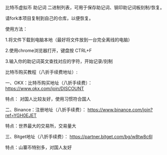 比特币虚拟币 助记词 二进制列表，可用于保存助记词、钢印助记词板刻制/恢复。


请fork本项目复制到自己的仓库，以便恢复。


使用方法：

1.将文件下载到电脑本地（最好将文件放到一台完全离线的电脑）

2.使用chrome浏览器打开，键盘按 CTRL+F

3.输入你的助记词英文查找对应的字符，开始记录/刻制



比特币购买教程（八折手续费地址）: 

一、OKX：比特币购买地址（八折手续费）：
https://www.okx.com/join/DISCOUNT

特点：
对国人比较友好，使用习惯符合国人

二、Binance：注册地址（八折手续费）：
https://www.binance.com/join?ref=YGH0EJET

特点：世界最大的交易所，交易量大


三、Bitget地址（八折手续费）：
https://partner.bitget.com/bg/w8tw8c6l	

特点：山寨币特别多，对国人友好




